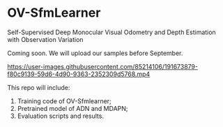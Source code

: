 # OV-SfmLearner
Self-Supervised Deep Monocular Visual Odometry and Depth Estimation with Observation Variation

Coming soon. We will upload our samples before September.

https://user-images.githubusercontent.com/85214106/191673879-f80c9139-59d6-4d90-9363-2352309d5768.mp4

This repo will include:
  1. Training code of OV-Sfmlearner;
  2. Pretrained model of ADN and MDAPN;
  3. Evaluation scripts and results.


